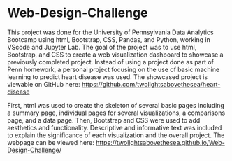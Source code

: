 # Web-Design-Challenge
This project was done for the University of Pennsylvania Data Analytics Bootcamp using html, Bootstrap, CSS, Pandas, and Python, working in VScode and Jupyter Lab.
The goal of the project was to use html, Bootstrap, and CSS to create a web visualization dashboard to showcase a previously completed project. 
Instead of using a project done as part of Penn homework, a personal project focusing on the use of basic machine learning to predict heart disease was used.
The showcased project is viewable on GitHub here: https://github.com/twolightsabovethesea/heart-disease

First, html was used to create the skeleton of several basic pages including a summary page, individual pages for several visualizations, a comparisons page, and a data page. Then, Bootstrap and CSS were used to add aesthetics and functionality. Descriptive and informative text was included to explain the significance of each visualization and the overall project. The webpage can be viewed here: https://twolightsabovethesea.github.io/Web-Design-Challenge/

